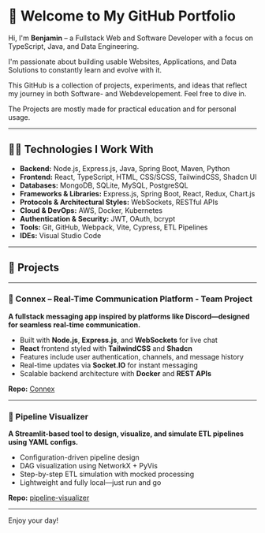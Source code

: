 # 🚀 Welcome to My GitHub Portfolio

Hi, I'm **Benjamin** – a Fullstack Web and Software Developer with a focus on TypeScript, Java, and Data Engineering.

I'm passionate about building usable Websites, Applications, and Data Solutions to constantly learn and evolve with it.

This GitHub is a collection of projects, experiments, and ideas that reflect my journey in both Software- and Webdevelopement. Feel free to dive in.

The Projects are mostly made for practical education and for personal usage.

---

## 👨‍💻 Technologies I Work With

- **Backend:** Node.js, Express.js, Java, Spring Boot, Maven, Python
- **Frontend:** React, TypeScript, HTML, CSS/SCSS, TailwindCSS, Shadcn UI
- **Databases:** MongoDB, SQLite, MySQL, PostgreSQL
- **Frameworks & Libraries:** Express.js, Spring Boot, React, Redux, Chart.js
- **Protocols & Architectural Styles:** WebSockets, RESTful APIs
- **Cloud & DevOps:** AWS, Docker, Kubernetes
- **Authentication & Security:** JWT, OAuth, bcrypt
- **Tools:** Git, GitHub, Webpack, Vite, Cypress, ETL Pipelines
- **IDEs:** Visual Studio Code

---

## 📂 Projects

---

### 💬 Connex – Real-Time Communication Platform - Team Project

**A fullstack messaging app inspired by platforms like Discord—designed for seamless real-time communication.**

- Built with **Node.js**, **Express.js**, and **WebSockets** for live chat  
- **React** frontend styled with **TailwindCSS** and **Shadcn**  
- Features include user authentication, channels, and message history  
- Real-time updates via **Socket.IO** for instant messaging  
- Scalable backend architecture with **Docker** and **REST APIs**

**Repo:** [Connex](https://github.com/JinnbeamHH/Connex)

---

### 🧩 Pipeline Visualizer

**A Streamlit-based tool to design, visualize, and simulate ETL pipelines using YAML configs.**

- Configuration-driven pipeline design
- DAG visualization using NetworkX + PyVis
- Step-by-step ETL simulation with mocked processing
- Lightweight and fully local—just run and go

**Repo:** [pipeline-visualizer](https://github.com/JinnbeamHH/pipeline-visualizer)

---

Enjoy your day!

